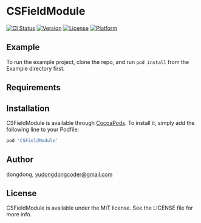# CSFieldModule

[![CI Status](https://img.shields.io/travis/dongdong/CSFieldModule.svg?style=flat)](https://travis-ci.org/dongdong/CSFieldModule)
[![Version](https://img.shields.io/cocoapods/v/CSFieldModule.svg?style=flat)](https://cocoapods.org/pods/CSFieldModule)
[![License](https://img.shields.io/cocoapods/l/CSFieldModule.svg?style=flat)](https://cocoapods.org/pods/CSFieldModule)
[![Platform](https://img.shields.io/cocoapods/p/CSFieldModule.svg?style=flat)](https://cocoapods.org/pods/CSFieldModule)

## Example

To run the example project, clone the repo, and run `pod install` from the Example directory first.

## Requirements

## Installation

CSFieldModule is available through [CocoaPods](https://cocoapods.org). To install
it, simply add the following line to your Podfile:

```ruby
pod 'CSFieldModule'
```

## Author

dongdong, yudongdongcoder@gmail.com

## License

CSFieldModule is available under the MIT license. See the LICENSE file for more info.
